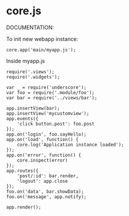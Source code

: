 core.js
=======

DOCUMENTATION:

To init new webapp instance:

	core.app('main/myapp.js');


Inside myapp.js

	require('.views');
	require('.widgets');

	var _ = require('underscore');
	var foo = require('.module/foo');
	var bar = require('../views/bar');

	app.insertView(bar);
	app.insertView('mycustomview');
	app.events({
		'click button.post': foo.post
	});
	app.on('login', foo.sayHello);
	app.on('load', function() {
		core.log('Application instance loaded');
	});
	app.on('error', function() {
		core.inspect(error)
	});
	app.routes({
		'post/:id': bar.render,
		'logout': app.close
	});
	foo.on('data', bar.showData);
	foo.on('message', app.notify);

	app.render();